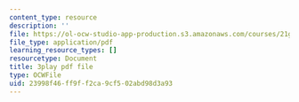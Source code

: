 ```yaml
---
content_type: resource
description: ''
file: https://ol-ocw-studio-app-production.s3.amazonaws.com/courses/21g-503-japanese-iii-fall-2019/23998f46ff9ff2ca9cf502abd98d3a93_dWNrHmcb4Oo.pdf
file_type: application/pdf
learning_resource_types: []
resourcetype: Document
title: 3play pdf file
type: OCWFile
uid: 23998f46-ff9f-f2ca-9cf5-02abd98d3a93
---
```

